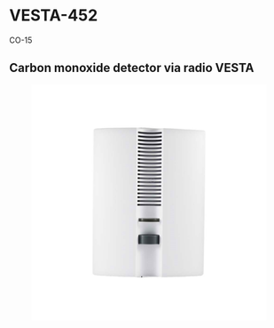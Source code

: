 # VESTA-452

CO-15

## Carbon monoxide detector via radio VESTA

<figure><img src=".gitbook/assets/image (3).png" alt=""><figcaption></figcaption></figure>
